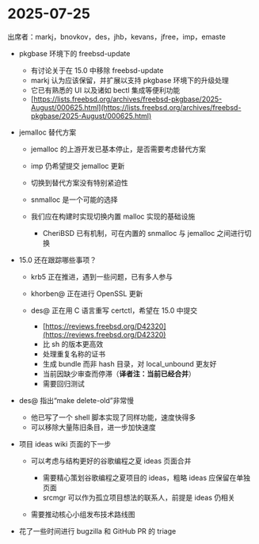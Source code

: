 # 2025-07-25

出席者：markj，bnovkov，des，jhb，kevans，jfree，imp，emaste

* pkgbase 环境下的 freebsd-update

  * 有讨论关于在 15.0 中移除 freebsd-update
  * markj 认为应该保留，并扩展以支持 pkgbase 环境下的升级处理
  * 它已有熟悉的 UI 以及诸如 bectl 集成等便利功能
  * [https://lists.freebsd.org/archives/freebsd-pkgbase/2025-August/000625.html](https://lists.freebsd.org/archives/freebsd-pkgbase/2025-August/000625.html)

* jemalloc 替代方案

  * jemalloc 的上游开发已基本停止，是否需要考虑替代方案
  * imp 仍希望提交 jemalloc 更新
  * 切换到替代方案没有特别紧迫性
  * snmalloc 是一个可能的选择
  * 我们应在构建时实现切换内置 malloc 实现的基础设施

    * CheriBSD 已有机制，可在内置的 snmalloc 与 jemalloc 之间进行切换

* 15.0 还在跟踪哪些事项？

  * krb5 正在推进，遇到一些问题，已有多人参与
  * khorben@ 正在进行 OpenSSL 更新
  * des@ 正在用 C 语言重写 certctl，希望在 15.0 中提交

    * [https://reviews.freebsd.org/D42320](https://reviews.freebsd.org/D42320)
    * 比 sh 的版本更高效
    * 处理重复名称的证书
    * 生成 bundle 而非 hash 目录，对 local\_unbound 更友好
    * 当前因缺少审查而停滞（**译者注：当前已经合并**）
    * 需要回归测试

* des@ 指出“make delete-old”非常慢

  * 他已写了一个 shell 脚本实现了同样功能，速度快得多
  * 可以移除大量陈旧条目，进一步加快速度

* 项目 ideas wiki 页面的下一步

  * 可以考虑与结构更好的谷歌编程之夏 ideas 页面合并

    * 需要精心策划谷歌编程之夏项目的 ideas，粗略 ideas 应保留在单独页面
    * srcmgr 可以作为孤立项目想法的联系人，前提是 ideas 仍相关
  * 需要推动核心小组发布技术路线图

* 花了一些时间进行 bugzilla 和 GitHub PR 的 triage
